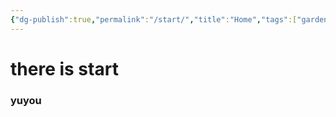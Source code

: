 ```yaml
---
{"dg-publish":true,"permalink":"/start/","title":"Home","tags":["gardenEntry"]}
---
```


# there is start
### yuyou
 
